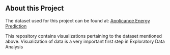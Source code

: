 ## About this Project
The dataset used for this project can be found at:
[Applicance Energy Prediction](https://www.kaggle.com/loveall/appliances-energy-prediction)

This repository contains visualizations pertaining to the dataset mentioned above. Visualization of data is a very important first step in Exploratory Data Analysis
